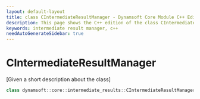 ```yaml
---
layout: default-layout
title: class CIntermediateResultManager - Dynamsoft Core Module C++ Edition API Reference
description: This page shows the C++ edition of the class CIntermediateResultManager in Dynamsoft Core Module.
keywords: intermediate result manager, c++
needAutoGenerateSidebar: true
---
```


# CIntermediateResultManager

[Given a short description about the class]

```cpp
class dynamsoft::core::intermediate_results::CIntermediateResultManager 
```
